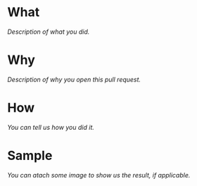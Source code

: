 # What

_Description of what you did._

# Why

_Description of why you open this pull request._

# How

_You can tell us how you did it._

# Sample

_You can atach some image to show us the result, if applicable._
